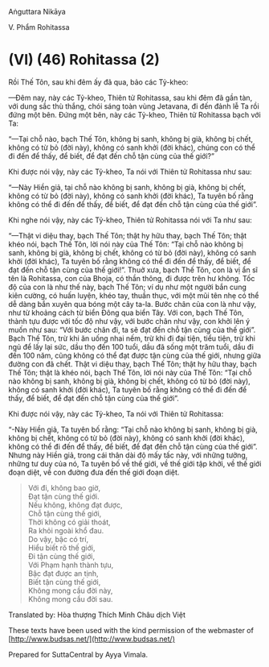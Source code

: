  

Aṅguttara Nikāya

V. Phẩm Rohitassa

# (VI) (46) Rohitassa (2)

Rồi Thế Tôn, sau khi đêm ấy đã qua, bảo các Tỷ-kheo:

—Ðêm nay, này các Tỷ-kheo, Thiên tử Rohitassa, sau khi đêm đã gần tàn, với dung sắc thù thắng, chói sáng toàn vùng Jetavana, đi đến đảnh lễ Ta rồi đứng một bên. Ðứng một bên, này các Tỷ-kheo, Thiên tử Rohitassa bạch với Ta:

“—Tại chỗ nào, bạch Thế Tôn, không bị sanh, không bị già, không bị chết, không có từ bỏ (đời này), không có sanh khởi (đời khác), chúng con có thể đi đến để thấy, để biết, để đạt đến chỗ tận cùng của thế giới?”

Khi được nói vậy, này các Tỷ-kheo, Ta nói với Thiên tử Rohitassa như sau:

“—Này Hiền giả, tại chỗ nào không bị sanh, không bị già, không bị chết, không có từ bỏ (đời này), không có sanh khởi (đời khác), Ta tuyên bố rằng không có thể đi đến để thấy, để biết, để đạt đến chỗ tận cùng của thế giới”.

Khi nghe nói vậy, này các Tỷ-kheo, Thiên tử Rohitassa nói với Ta như sau:

“—Thật vi diệu thay, bạch Thế Tôn; thật hy hữu thay, bạch Thế Tôn; thật khéo nói, bạch Thế Tôn, lời nói này của Thế Tôn: “Tại chỗ nào không bị sanh, không bị già, không bị chết, không có từ bỏ (đời này), không có sanh khởi (đời khác), Ta tuyên bố rằng không có thể đi đến để thấy, để biết, để đạt đến chỗ tận cùng của thế giới!”. Thuở xưa, bạch Thế Tôn, con là vị ẩn sĩ tên là Rohitassa, con của Bhoja, có thần thông, đi được trên hư không. Tốc độ của con là như thế này, bạch Thế Tôn; ví dụ như một người bắn cung kiên cường, có huấn luyện, khéo tay, thuần thục, với một mũi tên nhẹ có thể dễ dàng bắn xuyên qua bóng một cây ta-la. Bước chân của con là như vậy, như từ khoảng cách từ biển Ðông qua biển Tây. Với con, bạch Thế Tôn, thành tựu được với tốc độ như vậy, với bước chân như vậy, con khởi lên ý muốn như sau: “Với bước chân đi, ta sẽ đạt đến chỗ tận cùng của thế giới”. Bạch Thế Tôn, trừ khi ăn uống nhai nếm, trừ khi đi đại tiện, tiểu tiện, trừ khi ngủ để lấy lại sức, dầu thọ đến 100 tuổi, dầu đã sống một trăm tuổi, dầu đi đến 100 năm, cũng không có thể đạt được tận cùng của thế giới, nhưng giữa đường con đã chết. Thật vi diệu thay, bạch Thế Tôn; thật hy hữu thay, bạch Thế Tôn; thật là khéo nói, bạch Thế Tôn, lời nói này của Thế Tôn: “Tại chỗ nào không bị sanh, không bị già, không bị chết, không có từ bỏ (đời này), không có sanh khởi (đời khác), Ta tuyên bố rằng không có thể đi đến để thấy, để biết, để đạt đến chỗ tận cùng của thế giới”.

Khi được nói vậy, này các Tỷ-kheo, Ta nói với Thiên tử Rohitassa:

“-Này Hiền giả, Ta tuyên bố rằng: “Tại chỗ nào không bị sanh, không bị già, không bị chết, không có từ bỏ (đời này), không có sanh khởi (đời khác), không có thể đi đến để thấy, để biết, để đạt đến chỗ tận cùng của thế giới”. Nhưng này Hiền giả, trong cái thân dài độ mấy tấc này, với những tưởng, những tư duy của nó, Ta tuyên bố về thế giới, về thế giới tập khởi, về thế giới đoạn diệt, về con đường đưa đến thế giới đoạn diệt.

> Với đi, không bao giờ,  
> Ðạt tận cùng thế giới.  
> Nếu không, không đạt được,  
> Chỗ tận cùng thế giới,  
> Thời không có giải thoát,  
> Ra khỏi ngoài khổ đau.  
> Do vậy, bậc có trí,  
> Hiểu biết rõ thế giới,  
> Ði tận cùng thế giới,  
> Với Phạm hạnh thành tựu,  
> Bậc đạt được an tịnh,  
> Biết tận cùng thế giới,  
> Không mong cầu đời này,  
> Không mong cầu đời sau.

Translated by: Hòa thượng Thích Minh Châu dịch Việt

These texts have been used with the kind permission of the webmaster of [http://www.budsas.net/](http://www.budsas.net/)

Prepared for SuttaCentral by Ayya Vimala.